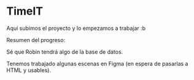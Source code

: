 # TimeIT

Aquí subimos el proyecto y lo empezamos a trabajar :b

Resumen del progreso:

Sé que Robin tendrá algo de la base de datos.

Tenemos trabajado algunas escenas en Figma (en espera de pasarlas a HTML y usables).
